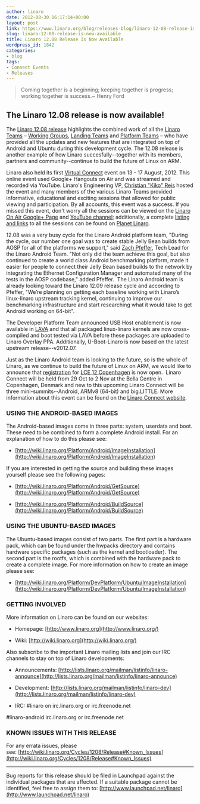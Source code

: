 ```yaml
---
author: linaro
date: 2012-08-30 16:17:14+00:00
layout: post
link: https://www.linaro.org/blog/releases-blog/linaro-12-08-release-is-now-available/
slug: linaro-12-08-release-is-now-available
title: Linaro 12.08 Release Is Now Available
wordpress_id: 1842
categories:
- blog
tags:
- Connect Events
- Releases
---
```


> Coming together is a beginning; keeping together is progress; working together is success.~ Henry Ford

## The Linaro 12.08 release is now available!

The [Linaro 12.08 release](https://wiki.linaro.org/Cycles/1208/Release) highlights the combined work of all the [Linaro Teams](http://www.linaro.org/engineering) – [Working Groups](https://wiki.linaro.org/WorkingGroups), [Landing Teams](https://wiki.linaro.org/LandingTeams) and [Platform Teams](https://wiki.linaro.org/Platform) – who have provided all the updates and new features that are integrated on top of Android and Ubuntu during this development cycle. The 12.08 release is another example of how Linaro succesfully--together with its members, partners and community--continue to build the future of Linux on ARM.

Linaro also held its first [Virtual Connect](http://www.linaro.org/linaro-blog/2012/08/07/linaro-announces-virtual-connect-q3-12-13-17-august-2012/) event on 13 - 17 August, 2012. This online event used Google+ Hangouts on Air and was streamed and recorded via YouTube. Linaro's Engineering VP, [Christian "Kiko" Reis](http://www.linaro.org/linux-on-arm/meet-the-team/christian-reis/) hosted the event and many members of the various Linaro Teams provided informative, educational and exciting sessions that allowed for public viewing and participation. By all accounts, this event was a success. If you missed this event, don't worry all the sessions can be viewed on the [Linaro On Air Google+ Page](https://plus.google.com/u/0/b/112814496864921562564/116754366033915823792/posts) and [YouTube channel](http://www.youtube.com/channel/UCIVqQKxCyQLJS6xvSmfndLA/feed); additionally, a complete [listing and links](http://akgraner.com/?p=1324) to all the sessions can be found on [Planet Linaro](http://planet.linaro.org/).

12.08 was a very busy cycle for the Linaro Android platform team, "During the cycle, our number one goal was to create stable Jelly Bean builds from AOSP for all of the platforms we support," said [Zach Pfeffer](http://www.linaro.org/about/meet-the-team/zach-pfeffer/), Tech Lead for the Linaro Android Team. "Not only did the team achieve this goal, but also continued to create a world class Android benchmarking platform, made it easier for people to connect their Jelly Bean based builds to the network by integrating the Ethernet Configuration Manager and automated many of the tests in the AOSP codebase," added Pfeffer.  The Linaro Android team is already looking toward the Linaro 12.09 release cycle and according to Pfeffer, "We’re planning on getting each baseline working with Linaro’s linux-linaro upstream tracking kernel, continuing to improve our benchmarking infrastructure and start researching what it would take to get Android working on 64-bit".

The Developer Platform Team announced USB Host enablement is now available in [LAVA](https://wiki.linaro.org/Platform/Validation) and that all packaged linux-linaro kernels are now cross-compiled and boot tested via LAVA before these packages are uploaded to Linaro Overlay PPA. Additionally, U-Boot-Linaro is now based on the latest upstream release--v2012.07.

Just as the Linaro Android team is looking to the future, so is the whole of Linaro, as we continue to build the future of Linux on ARM, we would like to announce that [registration](http://connect.linaro.org/wp-login.php?redirect_to=/register-connect/) for [LCE 12 Copenhagen](http://connect.linaro.org/events/event/lce12-copenhagen/) is now open.  Linaro Connect will be held from 29 Oct to 2 Nov at the Bella Centre in Copenhagen, Denmark and new to this upcoming Linaro Connect will be three mini-summits--Android, ARMv8 (64-bit) and big.LITTLE. More information about this event can be found on the [Linaro Connect website](http://connect.linaro.org/events/event/lce12-copenhagen/).

### USING THE ANDROID-BASED IMAGES

The Android-based images come in three parts: system, userdata and boot. These need to be combined to form a complete Android install. For an explanation of how to do this please see:

  * [http://wiki.linaro.org/Platform/Android/ImageInstallation](http://wiki.linaro.org/Platform/Android/ImageInstallation)

If you are interested in getting the source and building these images yourself please see the following pages:

  * [http://wiki.linaro.org/Platform/Android/GetSource](http://wiki.linaro.org/Platform/Android/GetSource)


  * [http://wiki.linaro.org/Platform/Android/BuildSource](http://wiki.linaro.org/Platform/Android/BuildSource)

### USING THE UBUNTU-BASED IMAGES

The Ubuntu-based images consist of two parts. The first part is a hardware pack, which can be found under the hwpacks directory and contains hardware specific packages (such as the kernel and bootloader). The second part is the rootfs, which is combined with the hardware pack to create a complete image. For more information on how to create an image please see:

  * [http://wiki.linaro.org/Platform/DevPlatform/Ubuntu/ImageInstallation](http://wiki.linaro.org/Platform/DevPlatform/Ubuntu/ImageInstallation)

### GETTING INVOLVED

More information on Linaro can be found on our websites:

  * Homepage: [http://www.linaro.org](http://www.linaro.org/)


  * Wiki: [http://wiki.linaro.org](http://wiki.linaro.org/)


Also subscribe to the important Linaro mailing lists and join our IRC channels to stay on top of Linaro developments:

  * Announcements: [http://lists.linaro.org/mailman/listinfo/linaro-announce](http://lists.linaro.org/mailman/listinfo/linaro-announce)


  * Development: [http://lists.linaro.org/mailman/listinfo/linaro-dev](http://lists.linaro.org/mailman/listinfo/linaro-dev)

  * IRC:
#linaro on irc.linaro.org or irc.freenode.net


#linaro-android irc.linaro.org or irc.freenode.net



### KNOWN ISSUES WITH THIS RELEASE

For any errata issues, please see: [http://wiki.linaro.org/Cycles/1208/Release#Known_Issues](http://wiki.linaro.org/Cycles/1208/Release#Known_Issues)

* * *

Bug reports for this release should be filed in Launchpad against the individual packages that are affected. If a suitable package cannot be identified, feel free to assign them to: [http://www.launchpad.net/linaro](http://www.launchpad.net/linaro)
